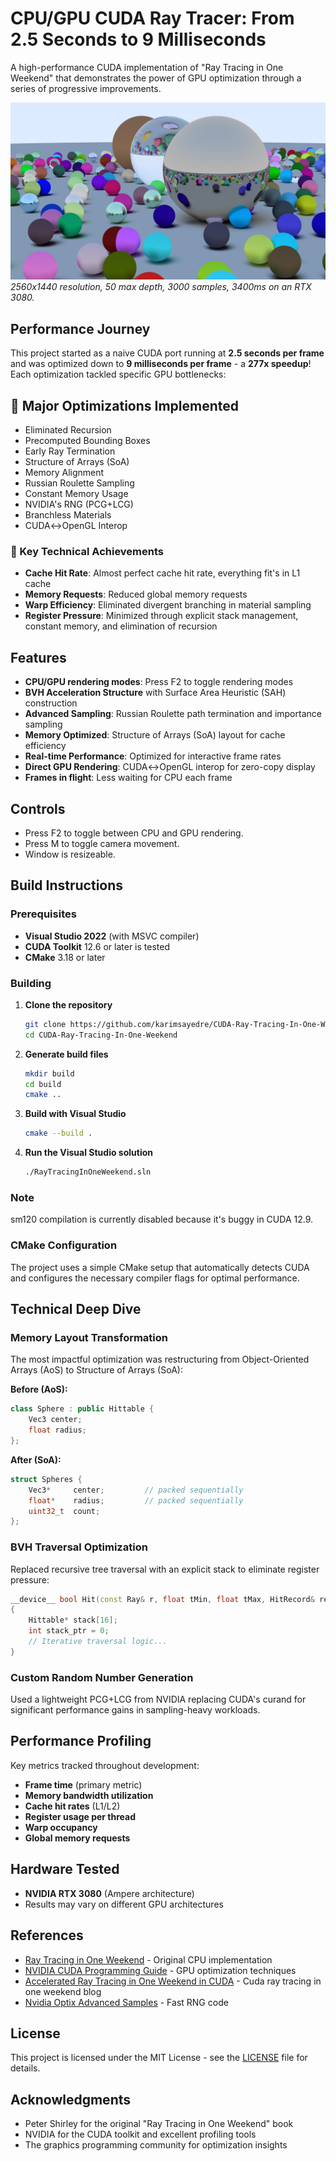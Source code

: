 # CPU/GPU CUDA Ray Tracer: From 2.5 Seconds to 9 Milliseconds

A high-performance CUDA implementation of "Ray Tracing in One Weekend" that demonstrates the power of GPU optimization through a series of progressive improvements.

![Ray Tracer Output](assets/2560x1440_50depth_3000samples_3400ms.png)
*2560x1440 resolution, 50 max depth, 3000 samples, 3400ms on an RTX 3080.*

## Performance Journey

This project started as a naive CUDA port running at **2.5 seconds per frame** and was optimized down to **9 milliseconds per frame** - a **277x speedup**! Each optimization tackled specific GPU bottlenecks:

## 🚀 Major Optimizations Implemented
* Eliminated Recursion       
* Precomputed Bounding Boxes 
* Early Ray Termination      
* Structure of Arrays (SoA)  
* Memory Alignment           
* Russian Roulette Sampling  
* Constant Memory Usage      
* NVIDIA's RNG (PCG+LCG)     
* Branchless Materials       
* CUDA↔OpenGL Interop        

### 🎯 Key Technical Achievements

- **Cache Hit Rate**: Almost perfect cache hit rate, everything fit's in L1 cache
- **Memory Requests**: Reduced global memory requests 
- **Warp Efficiency**: Eliminated divergent branching in material sampling
- **Register Pressure**: Minimized through explicit stack management, constant memory, and elimination of recursion

## Features

- **CPU/GPU rendering modes**: Press F2 to toggle rendering modes 
- **BVH Acceleration Structure** with Surface Area Heuristic (SAH) construction
- **Advanced Sampling**: Russian Roulette path termination and importance sampling
- **Memory Optimized**: Structure of Arrays (SoA) layout for cache efficiency
- **Real-time Performance**: Optimized for interactive frame rates
- **Direct GPU Rendering**: CUDA↔OpenGL interop for zero-copy display
- **Frames in flight**: Less waiting for CPU each frame

## Controls
- Press F2 to toggle between CPU and GPU rendering.
- Press M to toggle camera movement.
- Window is resizeable.

## Build Instructions

### Prerequisites

- **Visual Studio 2022** (with MSVC compiler)
- **CUDA Toolkit** 12.6 or later is tested
- **CMake** 3.18 or later

### Building

1. **Clone the repository**
   ```bash
   git clone https://github.com/karimsayedre/CUDA-Ray-Tracing-In-One-Weekend.git
   cd CUDA-Ray-Tracing-In-One-Weekend
   ```

2. **Generate build files**
   ```bash
   mkdir build
   cd build
   cmake ..
   ```

3. **Build with Visual Studio**
   ```bash
   cmake --build . 
   ```

4. **Run the Visual Studio solution**
   ```bash
   ./RayTracingInOneWeekend.sln
   ```

### **Note**
   sm120 compilation is currently disabled because it's buggy in CUDA 12.9.

### CMake Configuration

The project uses a simple CMake setup that automatically detects CUDA and configures the necessary compiler flags for optimal performance.

## Technical Deep Dive

### Memory Layout Transformation

The most impactful optimization was restructuring from Object-Oriented Arrays (AoS) to Structure of Arrays (SoA):

**Before (AoS):**
```cpp
class Sphere : public Hittable {
    Vec3 center;
    float radius;
};
```

**After (SoA):**
```cpp
struct Spheres {
    Vec3*     center;         // packed sequentially
    float*    radius;         // packed sequentially  
    uint32_t  count;
};
```

### BVH Traversal Optimization

Replaced recursive tree traversal with an explicit stack to eliminate register pressure:

```cpp
__device__ bool Hit(const Ray& r, float tMin, float tMax, HitRecord& rec) const
{
    Hittable* stack[16];
    int stack_ptr = 0;
    // Iterative traversal logic...
}
```

### Custom Random Number Generation

Used a lightweight PCG+LCG from NVIDIA replacing CUDA's curand for significant performance gains in sampling-heavy workloads.

## Performance Profiling

Key metrics tracked throughout development:
- **Frame time** (primary metric)
- **Memory bandwidth utilization**
- **Cache hit rates** (L1/L2)
- **Register usage per thread**
- **Warp occupancy**
- **Global memory requests**

## Hardware Tested

- **NVIDIA RTX 3080** (Ampere architecture)
- Results may vary on different GPU architectures

## References

- [Ray Tracing in One Weekend](https://raytracing.github.io/books/RayTracingInOneWeekend.html) - Original CPU implementation
- [NVIDIA CUDA Programming Guide](https://docs.nvidia.com/cuda/cuda-c-programming-guide/index.html) - GPU optimization techniques
- [Accelerated Ray Tracing in One Weekend in CUDA](https://developer.nvidia.com/blog/accelerated-ray-tracing-cuda/) - Cuda ray tracing in one weekend blog
- [Nvidia Optix Advanced Samples](https://github.com/nvpro-samples/optix_advanced_samples/blob/master/src/device_include/random.h) - Fast RNG code

## License

This project is licensed under the MIT License - see the [LICENSE](LICENSE.md) file for details.

## Acknowledgments

- Peter Shirley for the original "Ray Tracing in One Weekend" book
- NVIDIA for the CUDA toolkit and excellent profiling tools
- The graphics programming community for optimization insights

